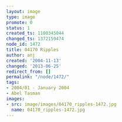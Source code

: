 ```yaml
---
layout: image
type: image
promote: 0
status: 1
created_ts: 1100345044
changed_ts: 1372159474
node_id: 1472
title: 04170 Ripples
author: anj
created: '2004-11-13'
changed: '2013-06-25'
redirect_from: []
permalink: "/node/1472/"
tags:
- 2004/01 - January 2004
- Abel Tasman
images:
- src: image/images/04170_ripples-1472.jpg
  name: 04170_ripples-1472.jpg
---
```


